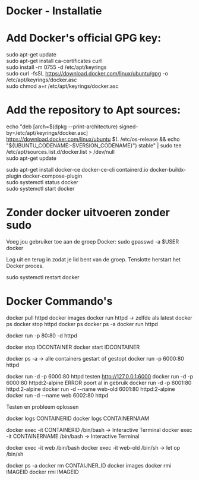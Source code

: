 # Docker - Installatie

# Add Docker's official GPG key:  
sudo apt-get update  
sudo apt-get install ca-certificates curl  
sudo install -m 0755 -d /etc/apt/keyrings  
sudo curl -fsSL https://download.docker.com/linux/ubuntu/gpg -o /etc/apt/keyrings/docker.asc  
sudo chmod a+r /etc/apt/keyrings/docker.asc  

# Add the repository to Apt sources:  
echo "deb [arch=$(dpkg --print-architecture) signed-by=/etc/apt/keyrings/docker.asc]   https://download.docker.com/linux/ubuntu $(. /etc/os-release && echo "${UBUNTU_CODENAME:-$VERSION_CODENAME}") stable" | sudo tee /etc/apt/sources.list.d/docker.list > /dev/null  
sudo apt-get update  

sudo apt-get install docker-ce docker-ce-cli containerd.io docker-buildx-plugin   docker-compose-plugin  
sudo systemctl status docker  
sudo systemctl start docker  

# Zonder docker uitvoeren zonder sudo 

Voeg jou gebruiker toe aan de groep Docker:
sudo gpasswd -a $USER docker

Log uit en terug in zodat je lid bent van de groep.
Tenslotte herstart het Docker proces.

sudo systemctl restart docker

# Docker Commando's
docker pull httpd
docker images
docker run httpd -> zelfde als latest
docker ps
docker stop httpd
docker ps
docker ps -a
docker run httpd

docker run -p 80:80 -d httpd

docker stop IDCONTAINER
docker start IDCONTAINER

docker ps -a -> alle containers gestart of gestopt
docker run -p 6000:80 httpd

docker run -d -p 6000:80 httpd
testen http://127.0.0.1:6000
docker run -d -p 6000:80 httpd:2-alpine
ERROR poort al in gebruik
docker run -d -p 6001:80 httpd:2-alpine
docker run -d --name web-old 6001:80 httpd:2-alpine
docker run -d --name web 6002:80 httpd

Testen en probleem oplossen

docker logs CONTAINERID
docker logs CONTAINERNAAM

docker exec -it CONTAINERID /bin/bash  -> Interactive Terminal
docker exec -it CONTAINERNAME /bin/bash  -> Interactive Terminal

docker exec -it web /bin/bash
docker exec -it web-old /bin/sh -> let op /bin/sh

docker ps -a
docker rm CONTAIJNER_ID
docker images
docker rmi IMAGEID
docker rmi IMAGEID
